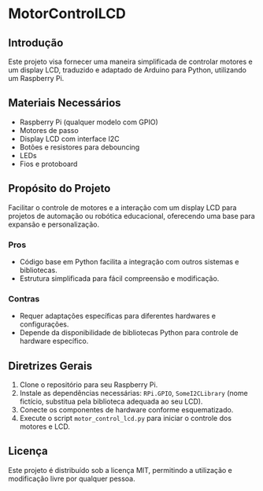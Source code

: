# MotorControlLCD

## Introdução
Este projeto visa fornecer uma maneira simplificada de controlar motores e um display LCD, traduzido e adaptado de Arduino para Python, utilizando um Raspberry Pi.

## Materiais Necessários
- Raspberry Pi (qualquer modelo com GPIO)
- Motores de passo
- Display LCD com interface I2C
- Botões e resistores para debouncing
- LEDs
- Fios e protoboard

## Propósito do Projeto
Facilitar o controle de motores e a interação com um display LCD para projetos de automação ou robótica educacional, oferecendo uma base para expansão e personalização.

### Pros
- Código base em Python facilita a integração com outros sistemas e bibliotecas.
- Estrutura simplificada para fácil compreensão e modificação.

### Contras
- Requer adaptações específicas para diferentes hardwares e configurações.
- Depende da disponibilidade de bibliotecas Python para controle de hardware específico.

## Diretrizes Gerais
1. Clone o repositório para seu Raspberry Pi.
2. Instale as dependências necessárias: `RPi.GPIO`, `SomeI2CLibrary` (nome fictício, substitua pela biblioteca adequada ao seu LCD).
3. Conecte os componentes de hardware conforme esquematizado.
4. Execute o script `motor_control_lcd.py` para iniciar o controle dos motores e LCD.

## Licença
Este projeto é distribuído sob a licença MIT, permitindo a utilização e modificação livre por qualquer pessoa.

